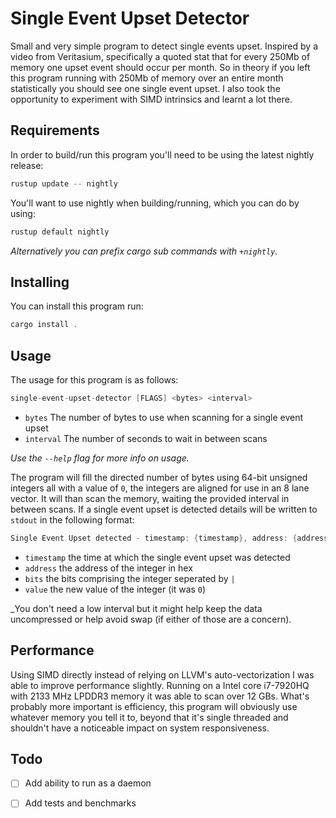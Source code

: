# Single Event Upset Detector
Small and very simple program to detect single events upset. Inspired by a video from Veritasium,
specifically a quoted stat that for every 250Mb of memory one upset event should occur per month.
So in theory if you left this program running with 250Mb of memory over an entire month 
statistically you should see one single event upset. I also took the opportunity to experiment with
SIMD intrinsics and learnt a lot there.

## Requirements
In order to build/run this program you'll need to be using the latest nightly release:
```asm
rustup update -- nightly
```

You'll want to use nightly when building/running, which you can do by using:
```asm
rustup default nightly
```

_Alternatively you can prefix cargo sub commands with `+nightly`._

## Installing
You can install this program run:
```asm
cargo install .
```

## Usage
The usage for this program is as follows:

```asm
single-event-upset-detector [FLAGS] <bytes> <interval>
```

* `bytes` The number of bytes to use when scanning for a single event upset 
* `interval` The number of seconds to wait in between scans

_Use the `--help` flag for more info on usage._

The program will fill the directed number of bytes using 64-bit unsigned integers all with a value 
of `0`, the integers are aligned for use in an 8 lane vector. It will than scan the memory, waiting 
the provided interval in between scans. If a single event upset is detected details will be written
to `stdout` in the following format:

```asm
Single Event Upset detected - timestamp: {timestamp}, address: {address}, bits: {bits}, value: {value}
```

* `timestamp` the time at which the single event upset was detected
* `address` the address of the integer in hex
* `bits` the bits comprising the integer seperated by `|`
* `value` the new value of the integer (it was `0`)

_You don't need a low interval but it might help keep the data uncompressed or help avoid swap (if
either of those are a concern).

## Performance
Using SIMD directly instead of relying on LLVM's auto-vectorization I was able to improve 
performance slightly. Running on a Intel core i7-7920HQ with 2133 MHz LPDDR3 memory it was
able to scan over 12 GBs. What's probably more important is efficiency, this program will
obviously use whatever memory you tell it to, beyond that it's single threaded and shouldn't
have a noticeable impact on system responsiveness.

## Todo
* [ ] Add ability to run as a daemon
* [ ] Add tests and benchmarks



